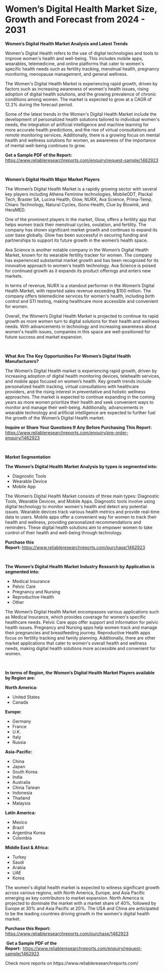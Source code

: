 <p><h1>Women’s Digital Health Market Size, Growth and Forecast from 2024 - 2031</h1></p><p><strong>Women’s Digital Health Market Analysis and Latest Trends</strong></p>
<p><p>Women's Digital Health refers to the use of digital technologies and tools to improve women's health and well-being. This includes mobile apps, wearables, telemedicine, and online platforms that cater to women's specific health needs such as fertility tracking, menstrual health, pregnancy monitoring, menopause management, and general wellness.</p><p>The Women's Digital Health Market is experiencing rapid growth, driven by factors such as increasing awareness of women's health issues, rising adoption of digital health solutions, and the growing prevalence of chronic conditions among women. The market is expected to grow at a CAGR of 12.2% during the forecast period.</p><p>Some of the latest trends in the Women's Digital Health Market include the development of personalized health solutions tailored to individual women's needs, the integration of artificial intelligence and machine learning for more accurate health predictions, and the rise of virtual consultations and remote monitoring services. Additionally, there is a growing focus on mental health and wellness solutions for women, as awareness of the importance of mental well-being continues to grow.</p></p>
<p><strong>Get a Sample PDF of the Report:&nbsp;</strong> <a href="https://www.reliableresearchreports.com/enquiry/request-sample/1462923">https://www.reliableresearchreports.com/enquiry/request-sample/1462923</a></p>
<p>&nbsp;</p>
<p><strong>Women’s Digital Health Major Market Players</strong></p>
<p><p>The Women’s Digital Health Market is a rapidly growing sector with several key players including Athena Feminine technologies, MobileODT, Plackal Tech, Braster SA, Lucina Health, Glow, NURX, Ava Science, Prima-Temp, Chiaro Technology, Natural Cycles, iSono Health, Clue by Biowink, and HeraMED.</p><p>One of the prominent players in the market, Glow, offers a fertility app that helps women track their menstrual cycles, ovulation, and fertility. The company has shown significant market growth and continues to expand its user base globally. Glow has been successful in securing funding and partnerships to support its future growth in the women’s health space.</p><p>Ava Science is another notable company in the Women’s Digital Health Market, known for its wearable fertility tracker for women. The company has experienced substantial market growth and has been recognized for its innovative approach to women's health technology. Ava Science is poised for continued growth as it expands its product offerings and enters new markets.</p><p>In terms of revenue, NURX is a standout performer in the Women’s Digital Health Market, with reported sales revenue exceeding $100 million. The company offers telemedicine services for women's health, including birth control and STI testing, making healthcare more accessible and convenient for women.</p><p>Overall, the Women’s Digital Health Market is projected to continue its rapid growth as more women turn to digital solutions for their health and wellness needs. With advancements in technology and increasing awareness about women's health issues, companies in this space are well-positioned for future success and market expansion.</p></p>
<p>&nbsp;</p>
<p><strong>What Are The Key Opportunities For Women’s Digital Health Manufacturers?</strong></p>
<p><p>The Women’s Digital Health market is experiencing rapid growth, driven by increasing adoption of digital health monitoring devices, telehealth services, and mobile apps focused on women’s health. Key growth trends include personalized health tracking, virtual consultations with healthcare providers, and the rising interest in preventative and holistic wellness approaches. The market is expected to continue expanding in the coming years as more women prioritize their health and seek convenient ways to monitor and manage their well-being. Additionally, advancements in wearable technology and artificial intelligence are expected to further fuel the growth of the Women’s Digital Health market.</p></p>
<p><strong>Inquire or Share Your Questions If Any Before Purchasing This Report:</strong> <a href="https://www.reliableresearchreports.com/enquiry/pre-order-enquiry/1462923">https://www.reliableresearchreports.com/enquiry/pre-order-enquiry/1462923</a></p>
<p>&nbsp;</p>
<p><strong>Market Segmentation</strong></p>
<p><strong>The Women’s Digital Health Market Analysis by types is segmented into:</strong></p>
<p><ul><li>Diagnostic Tools</li><li>Wearable Device</li><li>Mobile App</li></ul></p>
<p><p>The Women’s Digital Health Market consists of three main types: Diagnostic Tools, Wearable Devices, and Mobile Apps. Diagnostic tools involve using digital technology to monitor women's health and detect any potential issues. Wearable devices track various health metrics and provide real-time data to users. Mobile apps offer a convenient way for women to track their health and wellness, providing personalized recommendations and reminders. These digital health solutions aim to empower women to take control of their health and well-being through technology.</p></p>
<p><strong>Purchase this Report:&nbsp;</strong><a href="https://www.reliableresearchreports.com/purchase/1462923">https://www.reliableresearchreports.com/purchase/1462923</a></p>
<p>&nbsp;</p>
<p><strong>The Women’s Digital Health Market Industry Research by Application is segmented into:</strong></p>
<p><ul><li>Medical Insurance</li><li>Pelvic Care</li><li>Pregnancy and Nursing</li><li>Reproductive Health</li><li>Other</li></ul></p>
<p><p>The Women’s Digital Health Market encompasses various applications such as Medical Insurance, which provides coverage for women's specific healthcare needs. Pelvic Care apps offer support and information for pelvic health issues. Pregnancy and Nursing apps help women track and manage their pregnancies and breastfeeding journey. Reproductive Health apps focus on fertility tracking and family planning. Additionally, there are other market applications that cater to women's overall health and wellness needs, making digital health solutions more accessible and convenient for women.</p></p>
<p>&nbsp;</p>
<p><strong>In terms of Region, the Women’s Digital Health Market Players available by Region are:</strong></p>
<p>
    <p> <strong> North America: </strong>
        <ul>
            <li>United States</li>
            <li>Canada</li>
        </ul>
        </p> 
    <p> <strong> Europe: </strong>
        <ul>
            <li>Germany</li>
            <li>France</li>
            <li>U.K.</li>
            <li>Italy</li>
            <li>Russia</li>
        </ul>
        </p> 
    <p> <strong> Asia-Pacific: </strong>
        <ul>
            <li>China</li>
            <li>Japan</li>
            <li>South Korea</li>
            <li>India</li>
            <li>Australia</li>
            <li>China Taiwan</li>
            <li>Indonesia</li>
            <li>Thailand</li>
            <li>Malaysia</li>
        </ul>
        </p> 
    <p> <strong> Latin America: </strong>
        <ul>
            <li>Mexico</li>
            <li>Brazil</li>
            <li>Argentina Korea</li>
            <li>Colombia</li>
        </ul>
        </p> 
    <p> <strong> Middle East & Africa: </strong>
        <ul>
            <li>Turkey</li>
            <li>Saudi</li>
            <li>Arabia</li>
            <li>UAE</li>
            <li>Korea</li>
        </ul>
    </p>
    </p>
<p><p>The women's digital health market is expected to witness significant growth across various regions, with North America, Europe, and Asia Pacific emerging as key contributors to market expansion. North America is projected to dominate the market with a market share of 40%, followed by Europe at 30% and Asia Pacific at 20%. The USA and China are anticipated to be the leading countries driving growth in the women's digital health market.</p></p>
<p><strong>Purchase this Report: </strong><a href="https://www.reliableresearchreports.com/purchase/1462923">https://www.reliableresearchreports.com/purchase/1462923</a></p>
<p>&nbsp;<strong>Get a Sample PDF of the Report:&nbsp;&nbsp;</strong><a href="https://www.reliableresearchreports.com/enquiry/request-sample/1462923">https://www.reliableresearchreports.com/enquiry/request-sample/1462923</a></p>
<p><strong></strong></p>
<p>Check more reports on https://www.reliableresearchreports.com/</p>